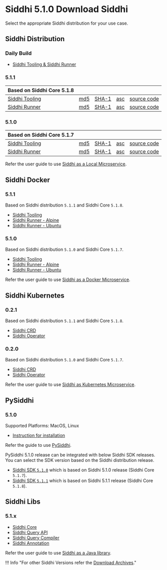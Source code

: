 # Siddhi 5.1.0 Download Siddhi

Select the appropriate Siddhi distribution for your use case. 

## Siddhi Distribution 

### **Daily Build**

<ul>
  <li><a target="_blank" href="https://wso2.org/jenkins/job/siddhi/job/siddhi-daily-build/">Siddhi Tooling & Siddhi Runner</a></li>
</ul>  

### **5.1.1**

Based on Siddhi Core 5.1.8 | &nbsp;      | &nbsp;  | &nbsp; |  &nbsp; |
------     | -----    | ----- | ----- | ----- |
[Siddhi Tooling](https://github.com/siddhi-io/distribution/releases/download/v5.1.1/siddhi-tooling-5.1.1.zip) | [md5](https://github.com/siddhi-io/distribution/releases/download/v5.1.1/siddhi-tooling-5.1.1.zip.md5) | [SHA-1](https://github.com/siddhi-io/distribution/releases/download/v5.1.1/siddhi-tooling-5.1.1.zip.sha1) | [asc](https://github.com/siddhi-io/distribution/releases/download/v5.1.1/siddhi-tooling-5.1.1.zip.asc) | [source code](https://github.com/siddhi-io/distribution/releases/tag/v5.1.1) 
[Siddhi Runner](https://github.com/siddhi-io/distribution/releases/download/v5.1.1/siddhi-runner-5.1.1.zip) | [md5](https://github.com/siddhi-io/distribution/releases/download/v5.1.1/siddhi-runner-5.1.1.zip.md5) | [SHA-1](https://github.com/siddhi-io/distribution/releases/download/v5.1.1/siddhi-runner-5.1.1.zip.sha1) | [asc](https://github.com/siddhi-io/distribution/releases/download/v5.1.1/siddhi-runner-5.1.1.zip.asc) | [source code](https://github.com/siddhi-io/distribution/releases/tag/v5.1.1)

### **5.1.0**

Based on Siddhi Core 5.1.7 | &nbsp;      | &nbsp;  | &nbsp; |  &nbsp; |
------     | -----    | ----- | ----- | ----- |
[Siddhi Tooling](https://github.com/siddhi-io/distribution/releases/download/v5.1.0/siddhi-tooling-5.1.0.zip) | [md5](https://github.com/siddhi-io/distribution/releases/download/v5.1.0/siddhi-tooling-5.1.0.zip.md5) | [SHA-1](https://github.com/siddhi-io/distribution/releases/download/v5.1.0/siddhi-tooling-5.1.0.zip.sha1) | [asc](https://github.com/siddhi-io/distribution/releases/download/v5.1.0/siddhi-tooling-5.1.0.zip.asc) | [source code](https://github.com/siddhi-io/distribution/releases/tag/v5.1.0) 
[Siddhi Runner](https://github.com/siddhi-io/distribution/releases/download/v5.1.0/siddhi-runner-5.1.0.zip) | [md5](https://github.com/siddhi-io/distribution/releases/download/v5.1.0/siddhi-runner-5.1.0.zip.md5) | [SHA-1](https://github.com/siddhi-io/distribution/releases/download/v5.1.0/siddhi-runner-5.1.0.zip.sha1) | [asc](https://github.com/siddhi-io/distribution/releases/download/v5.1.0/siddhi-runner-5.1.0.zip.asc) | [source code](https://github.com/siddhi-io/distribution/releases/tag/v5.1.0)

Refer the user guide to use [Siddhi as a Local Microservice](../docs/siddhi-as-a-local-microservice/).

## Siddhi Docker

### **5.1.1**

Based on Siddhi distribution `5.1.1` and Siddhi Core `5.1.8`.

* [Siddhi Tooling](https://hub.docker.com/r/siddhiio/siddhi-tooling) 
* [Siddhi Runner - Alpine](https://hub.docker.com/r/siddhiio/siddhi-runner-alpine) 
* [Siddhi Runner - Ubuntu](https://hub.docker.com/r/siddhiio/siddhi-runner-ubuntu)

### **5.1.0**

Based on Siddhi distribution `5.1.0` and Siddhi Core `5.1.7`.

* [Siddhi Tooling](https://hub.docker.com/r/siddhiio/siddhi-tooling) 
* [Siddhi Runner - Alpine](https://hub.docker.com/r/siddhiio/siddhi-runner-alpine) 
* [Siddhi Runner - Ubuntu](https://hub.docker.com/r/siddhiio/siddhi-runner-ubuntu)

Refer the user guide to use [Siddhi as a Docker Microservice](../docs/siddhi-as-a-docker-microservice/).

## Siddhi Kubernetes 

### **0.2.1**

Based on Siddhi distribution `5.1.1` and Siddhi Core `5.1.8`.

* [Siddhi CRD](https://github.com/siddhi-io/siddhi-operator/releases/download/v0.2.1/00-prereqs.yaml)
* [Siddhi Operator](https://github.com/siddhi-io/siddhi-operator/releases/download/v0.2.1/01-siddhi-operator.yaml)

### **0.2.0**

Based on Siddhi distribution `5.1.0` and Siddhi Core `5.1.7`.

* [Siddhi CRD](https://github.com/siddhi-io/siddhi-operator/releases/download/v0.2.0/00-prereqs.yaml)
* [Siddhi Operator](https://github.com/siddhi-io/siddhi-operator/releases/download/v0.2.0/01-siddhi-operator.yaml)

Refer the user guide to use [Siddhi as Kubernetes Microservice](../docs/siddhi-as-a-kubernetes-microservice/).

## PySiddhi

### **5.1.0** 

Supported Platforms: MacOS, Linux

* [Instruction for installation](https://siddhi-io.github.io/PySiddhi/Installation-Guide/) 

Refer the guide to use [PySiddhi](https://siddhi-io.github.io/PySiddhi/#quick-demo).

PySiddhi 5.1.0 release can be integrated with below Siddhi SDK releases. You can select the SDK version based on the Siddhi distribution release.

- [Siddhi SDK `5.1.0`](https://github.com/siddhi-io/siddhi-sdk/releases/download/v5.1.0/siddhi-sdk-5.1.0.zip) which is based on Siddhi 5.1.0 release (Siddhi Core `5.1.7`).
- [Siddhi SDK `5.1.1`](https://github.com/siddhi-io/siddhi-sdk/releases/download/v5.1.1/siddhi-sdk-5.1.1.zip) which is based on Siddhi 5.1.1 release (Siddhi Core `5.1.8`).
 
## Siddhi Libs 

### **5.1.x** 

* [Siddhi Core](https://mvnrepository.com/artifact/io.siddhi/siddhi-core)
* [Siddhi Query API](https://mvnrepository.com/artifact/io.siddhi/siddhi-query-api)
* [Siddhi Query Compiler](https://mvnrepository.com/artifact/io.siddhi/siddhi-annotations)
* [Siddhi Annotation](https://mvnrepository.com/artifact/io.siddhi/siddhi-query-compiler)

Refer the user guide to use [Siddhi as a Java library](../docs/siddhi-as-a-java-library/).

!!! Info "For other Siddhi Versions refer the [Download Archives](../../versions/)."
